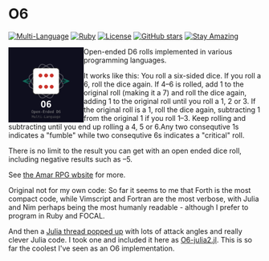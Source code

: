 # O6

[![Multi-Language](https://img.shields.io/badge/Multi-Language-brightgreen)](https://github.com/isene/O6)
[![Ruby](https://img.shields.io/badge/Ruby-CC342D?style=flat&logo=ruby&logoColor=white)](https://www.ruby-lang.org/)
[![License](https://img.shields.io/badge/License-Public%20Domain-brightgreen.svg)](https://unlicense.org/)
[![GitHub stars](https://img.shields.io/github/stars/isene/O6.svg)](https://github.com/isene/O6/stargazers)
[![Stay Amazing](https://img.shields.io/badge/Stay-Amazing-blue.svg)](https://isene.org)

<img src="o6_logo.svg" align="left" width="150" height="150"> Open-ended D6 rolls implemented in various programming languages.

It works like this: You roll a six-sided dice. If you roll a 6, roll the dice again. If 4–6 is rolled, add 1 to the original roll (making it a 7) and roll the dice again, adding 1 to the original roll until you roll a 1, 2 or 3. If the original roll is a 1, roll the dice again, subtracting 1 from the original 1 if you roll 1–3. Keep rolling and subtracting until you end up rolling a 4, 5 or 6.Any two consequtive 1s indicates a "fumble" while two consequtive 6s indicates a "critical" roll.

There is no limit to the result you can get with an open ended dice roll, including negative results such as –5.

See [the Amar RPG wbsite](http:d6gaming.org/index.php/The_Character#Open_Ended_Rolls) for more.

Original not for my own code: So far it seems to me that Forth is the most compact code, while Vimscript and Fortran are the most verbose, with Julia and Nim perhaps being the most humanly readable - although I prefer to program in Ruby and FOCAL.

And then a [Julia thread popped
up](https://discourse.julialang.org/t/opportunity-to-write-some-idiomatic-julia-code/39702/21)
with lots of attack angles and really clever Julia code. I took one and
included it here as
[O6-julia2.jl](https://github.com/isene/O6/blob/master/O6-julia2.jl). This is
so far the coolest I've seen as an O6 implementation.
